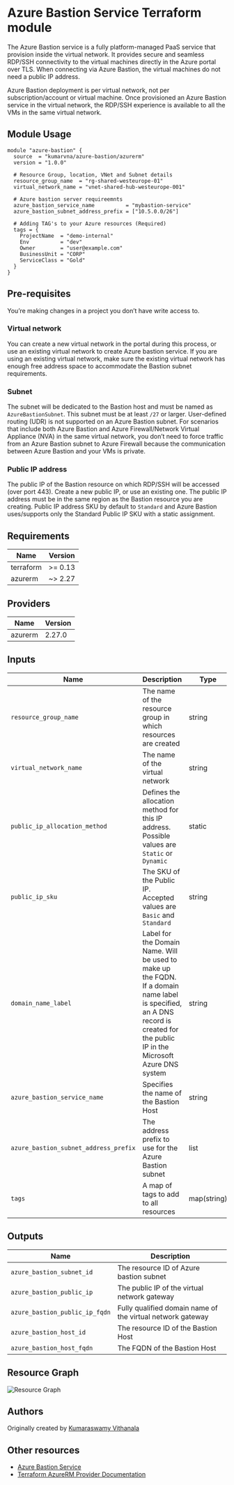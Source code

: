 # Azure Bastion Service Terraform module

The Azure Bastion service is a fully platform-managed PaaS service that provision inside the virtual network. It provides secure and seamless RDP/SSH connectivity to the virtual machines directly in the Azure portal over TLS. When connecting via Azure Bastion, the virtual machines do not need a public IP address.

Azure Bastion deployment is per virtual network, not per subscription/account or virtual machine. Once provisioned an Azure Bastion service in the virtual network, the RDP/SSH experience is available to all the VMs in the same virtual network.

## Module Usage

```hcl
module "azure-bastion" {
  source  = "kumarvna/azure-bastion/azurerm"
  version = "1.0.0"

  # Resource Group, location, VNet and Subnet details
  resource_group_name  = "rg-shared-westeurope-01"
  virtual_network_name = "vnet-shared-hub-westeurope-001"

  # Azure bastion server requireemnts
  azure_bastion_service_name          = "mybastion-service"
  azure_bastion_subnet_address_prefix = ["10.5.0.0/26"]

  # Adding TAG's to your Azure resources (Required)
  tags = {
    ProjectName  = "demo-internal"
    Env          = "dev"
    Owner        = "user@example.com"
    BusinessUnit = "CORP"
    ServiceClass = "Gold"
  }
}
```

## Pre-requisites
You’re making changes in a project you don’t have write access to.

### Virtual network

You can create a new virtual network in the portal during this process, or use an existing virtual network to create Azure bastion service. If you are using an existing virtual network, make sure the existing virtual network has enough free address space to accommodate the Bastion subnet requirements.

### Subnet

The subnet will be dedicated to the Bastion host and must be named as `AzureBastionSubnet`. This subnet must be at least `/27` or larger.  User-defined routing (UDR) is not supported on an Azure Bastion subnet. For scenarios that include both Azure Bastion and Azure Firewall/Network Virtual Appliance (NVA) in the same virtual network, you don’t need to force traffic from an Azure Bastion subnet to Azure Firewall because the communication between Azure Bastion and your VMs is private.

### Public IP address

The public IP of the Bastion resource on which RDP/SSH will be accessed (over port 443). Create a new public IP, or use an existing one. The public IP address must be in the same region as the Bastion resource you are creating.  Public IP address SKU by default to `Standard` and Azure Bastion uses/supports only the Standard Public IP SKU with a static assignment.

## Requirements

Name | Version
-----|--------
terraform | >= 0.13
azurerm | ~> 2.27

## Providers

| Name | Version |
|------|---------|
azurerm | 2.27.0

## Inputs

Name | Description | Type | Default
---- | ----------- | ---- | -------
`resource_group_name` | The name of the resource group in which resources are created | string | `""`
`virtual_network_name`|The name of the virtual network|string|`""`
`public_ip_allocation_method`|Defines the allocation method for this IP address. Possible values are `Static` or `Dynamic`|static|`"Static"`
`public_ip_sku`|The SKU of the Public IP. Accepted values are `Basic` and `Standard`|string|`"Standard"`
`domain_name_label`|Label for the Domain Name. Will be used to make up the FQDN. If a domain name label is specified, an A DNS record is created for the public IP in the Microsoft Azure DNS system|string|`null`
`azure_bastion_service_name`|Specifies the name of the Bastion Host|string|`""`
`azure_bastion_subnet_address_prefix`|The address prefix to use for the Azure Bastion subnet|list|`[]`
`tags`|A map of tags to add to all resources|map(string)|`{}`

## Outputs

Name | Description
---- | -----------
`azure_bastion_subnet_id`|The resource ID of Azure bastion subnet
`azure_bastion_public_ip`|The public IP of the virtual network gateway
`azure_bastion_public_ip_fqdn`|Fully qualified domain name of the virtual network gateway
`azure_bastion_host_id`|The resource ID of the Bastion Host
`azure_bastion_host_fqdn`|The FQDN of the Bastion Host

## Resource Graph

![Resource Graph](graph.png)

## Authors

Originally created by [Kumaraswamy Vithanala](mailto:kumarvna@gmail.com)

## Other resources

* [Azure Bastion Service](https://docs.microsoft.com/en-us/azure/bastion/bastion-overview#next-steps)
* [Terraform AzureRM Provider Documentation](https://www.terraform.io/docs/providers/azurerm/index.html)
